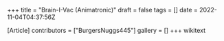 +++
title = "Brain-I-Vac (Animatronic)"
draft = false
tags = []
date = 2022-11-04T04:37:56Z

[Article]
contributors = ["BurgersNuggs445"]
gallery = []
+++
wikitext